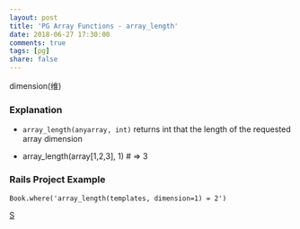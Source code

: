 ```yaml
---
layout: post
title: 'PG Array Functions - array_length'
date: 2018-06-27 17:30:00
comments: true
tags: [pg]
share: false
---
```

dimension(维)

### Explanation

- `array_length(anyarray, int)` returns int that the length of the requested array dimension

- array_length(array[1,2,3], 1) # =>	3

### Rails Project Example

`Book.where('array_length(templates, dimension=1) = 2')`

[S](https://www.postgresql.org/docs/9.1/static/functions-array.html)
